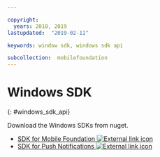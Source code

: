 ```yaml
---

copyright:
  years: 2018, 2019
lastupdated:  "2019-02-11"

keywords: window sdk, windows sdk api

subcollection:  mobilefoundation
---
```


#	Windows SDK
{: #windows_sdk_api}

Download the Windows SDKs from nuget.

* [SDK for Mobile Foundation ![External link icon](../../icons/launch-glyph.svg "External link icon")](https://www.nuget.org/packages/IBM.MobileFirstPlatformFoundation/)
* [SDK for Push Notifications ![External link icon](../../icons/launch-glyph.svg "External link icon")](https://www.nuget.org/packages/IBM.MobileFirstPlatformFoundationPush/)
